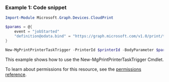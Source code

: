 ### Example 1: Code snippet

```powershellImport-Module Microsoft.Graph.Devices.CloudPrint

$params = @{
	event = "jobStarted"
	"definition@odata.bind" = "https://graph.microsoft.com/v1.0/print/taskDefinitions/{taskDefinitionId}"
}

New-MgPrintPrinterTaskTrigger -PrinterId $printerId -BodyParameter $params
```
This example shows how to use the New-MgPrintPrinterTaskTrigger Cmdlet.
To learn about permissions for this resource, see the [permissions reference](/graph/permissions-reference).

